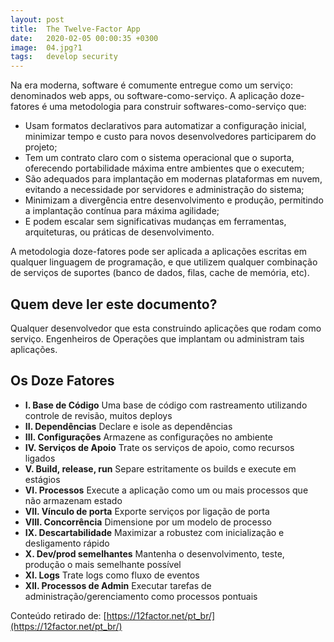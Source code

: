 ```yaml
---
layout: post
title:  The Twelve-Factor App
date:   2020-02-05 00:00:35 +0300
image:  04.jpg?1
tags:   develop security
---
```


Na era moderna, software é comumente entregue como um serviço: denominados web apps, ou software-como-serviço. A aplicação doze-fatores é uma metodologia para construir softwares-como-serviço que:

- Usam formatos declarativos para automatizar a configuração inicial, minimizar tempo e custo para novos desenvolvedores participarem do projeto;
- Tem um contrato claro com o sistema operacional que o suporta, oferecendo portabilidade máxima entre ambientes que o executem;
- São adequados para implantação em modernas plataformas em nuvem, evitando a necessidade por servidores e administração do sistema;
- Minimizam a divergência entre desenvolvimento e produção, permitindo a implantação contínua para máxima agilidade;
- E podem escalar sem significativas mudanças em ferramentas, arquiteturas, ou práticas de desenvolvimento.

A metodologia doze-fatores pode ser aplicada a aplicações escritas em qualquer linguagem de programação, e que utilizem qualquer combinação de serviços de suportes (banco de dados, filas, cache de memória, etc).

## Quem deve ler este documento?

Qualquer desenvolvedor que esta construindo aplicações que rodam como serviço. Engenheiros de Operações que implantam ou administram tais aplicações.

## Os Doze Fatores

- **I. Base de Código**
  Uma base de código com rastreamento utilizando controle de revisão, muitos deploys
- **II. Dependências**
  Declare e isole as dependências
- **III. Configurações**
  Armazene as configurações no ambiente
- **IV. Serviços de Apoio**
  Trate os serviços de apoio, como recursos ligados
- **V. Build, release, run**
  Separe estritamente os builds e execute em estágios
- **VI. Processos**
  Execute a aplicação como um ou mais processos que não armazenam estado
- **VII. Vínculo de porta**
  Exporte serviços por ligação de porta
- **VIII. Concorrência**
  Dimensione por um modelo de processo
- **IX. Descartabilidade**
  Maximizar a robustez com inicialização e desligamento rápido
- **X. Dev/prod semelhantes**
  Mantenha o desenvolvimento, teste, produção o mais semelhante possível
- **XI. Logs**
  Trate logs como fluxo de eventos
- **XII. Processos de Admin**
  Executar tarefas de administração/gerenciamento como processos pontuais


Conteúdo retirado de: [https://12factor.net/pt_br/](https://12factor.net/pt_br/)

